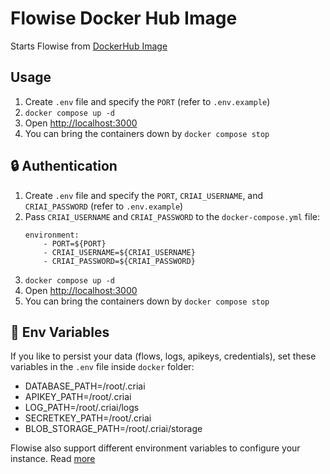 # Flowise Docker Hub Image

Starts Flowise from [DockerHub Image](https://hub.docker.com/r/criaiai/criai)

## Usage

1. Create `.env` file and specify the `PORT` (refer to `.env.example`)
2. `docker compose up -d`
3. Open [http://localhost:3000](http://localhost:3000)
4. You can bring the containers down by `docker compose stop`

## 🔒 Authentication

1. Create `.env` file and specify the `PORT`, `CRIAI_USERNAME`, and `CRIAI_PASSWORD` (refer to `.env.example`)
2. Pass `CRIAI_USERNAME` and `CRIAI_PASSWORD` to the `docker-compose.yml` file:
    ```
    environment:
        - PORT=${PORT}
        - CRIAI_USERNAME=${CRIAI_USERNAME}
        - CRIAI_PASSWORD=${CRIAI_PASSWORD}
    ```
3. `docker compose up -d`
4. Open [http://localhost:3000](http://localhost:3000)
5. You can bring the containers down by `docker compose stop`

## 🌱 Env Variables

If you like to persist your data (flows, logs, apikeys, credentials), set these variables in the `.env` file inside `docker` folder:

-   DATABASE_PATH=/root/.criai
-   APIKEY_PATH=/root/.criai
-   LOG_PATH=/root/.criai/logs
-   SECRETKEY_PATH=/root/.criai
-   BLOB_STORAGE_PATH=/root/.criai/storage

Flowise also support different environment variables to configure your instance. Read [more](https://docs.criaiai.com/environment-variables)
